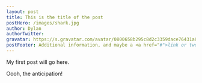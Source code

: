 ```yaml
---
layout: post
title: This is the title of the post
postHero: /images/shark.jpg
author: Dylan
authorTwitter:
gravatar: https://s.gravatar.com/avatar/0800658b295c8d2c3359dace76431a8e?s=80
postFooter: Additional information, and maybe a <a href="#">link or two</a>
---
```


My first post will go here.

Oooh, the anticipation!